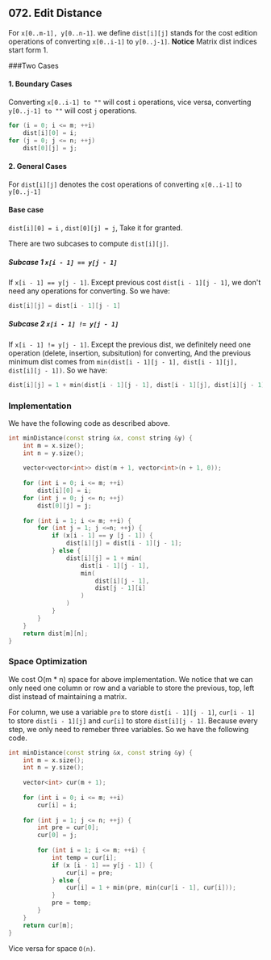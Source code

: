 ## 072. Edit Distance

For `x[0..m-1], y[0..n-1]`. we define `dist[i][j]` stands for the cost edition operations of  converting `x[0..i-1]`  to `y[0..j-1]`. **Notice** Matrix dist indices start form 1.

###Two Cases

#### 1. Boundary Cases

Converting `x[0..i-1] to ""` will cost `i` operations, vice versa, converting `y[0..j-1] to ""` will cost `j` operations.

```c++
for (i = 0; i <= m; ++i)
    dist[i][0] = i;
for (j = 0; j <= n; ++j) 
    dist[0][j] = j;
```

#### 2. General Cases

For `dist[i][j]` denotes the cost operations of converting `x[0..i-1]` to `y[0..j-1]`

#### Base case

`dist[i][0] = i` , `dist[0][j] = j`, Take it for granted.

There are two subcases to compute `dist[i][j]`.

##### Subcase 1   `x[i - 1] == y[j - 1]`

 If `x[i - 1] == y[j - 1]`. Except previous cost `dist[i - 1][j - 1]`, we don't need any operations for converting. So we have:

````c++
dist[i][j] = dist[i - 1][j - 1]
````

##### Subcase 2  `x[i - 1] != y[j - 1]`

 If `x[i - 1] != y[j - 1]`. Except the previous dist, we definitely need one operation (delete, insertion, subsitution) for converting, And the previous minimum dist comes from `min(dist[i - 1][j - 1], dist[i - 1][j], dist[i][j - 1])`. So we have:

```c++
dist[i][j] = 1 + min(dist[i - 1][j - 1], dist[i - 1][j], dist[i][j - 1])
```

### Implementation 

We have the following code as described above.

```c++
int minDistance(const string &x, const string &y) {
    int m = x.size();
    int n = y.size();
    
    vector<vector<int>> dist(m + 1, vector<int>(n + 1, 0));
    
    for (int i = 0; i <= m; ++i)
        dist[i][0] = i;
    for (int j = 0; j <= n; ++j) 
        dist[0][j] = j;
    
    for (int i = 1; i <= m; ++i) {
        for (int j = 1; j <=n; ++j) {
            if (x[i - 1] == y [j - 1]) {
                dist[i][j] = dist[i - 1][j - 1];
            } else {
                dist[i][j] = 1 + min(
                    dist[i - 1][j - 1],
                    min(
                    	dist[i][j - 1],
                        dist[j - 1][i]
                    )
                )
            }
        }
    }
    return dist[m][n];
}
```

### Space Optimization

We cost O(m * n) space for above implementation. We notice that we can only need one column or row and a variable to  store the previous, top, left dist instead of maintaining a matrix.

For column, we use a variable `pre` to store `dist[i - 1][j - 1]`, `cur[i - 1]` to  store `dist[i - 1][j]` and `cur[i]` to store `dist[i][j - 1]`. Because every step, we only need to remeber three variables. So we have the following code.

```c++
int minDistance(const string &x, const string &y) {
    int m = x.size();
    int n = y.size();
    
    vector<int> cur(m + 1);
    
    for (int i = 0; i <= m; ++i)
        cur[i] = i;
    
    for (int j = 1; j <= n; ++j) {
        int pre = cur[0];
        cur[0] = j;
          
        for (int i = 1; i <= m; ++i) {
            int temp = cur[i];
            if (x [i - 1] == y[j - 1]) {
                cur[i] = pre;
            } else {
                cur[i] = 1 + min(pre, min(cur[i - 1], cur[i]));
            }
            pre = temp;
        }
    }
    return cur[m];
}
```

Vice versa for space `O(n)`.

